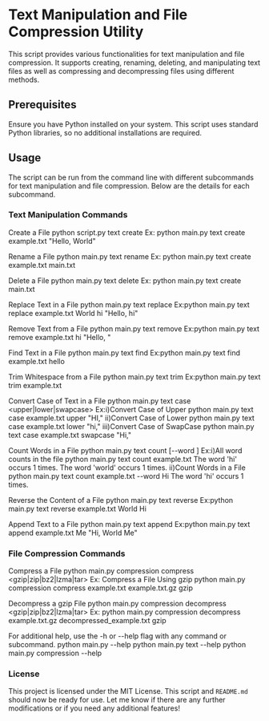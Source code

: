 # Text Manipulation and File Compression Utility

This script provides various functionalities for text manipulation and file compression. It supports creating, renaming, deleting, and manipulating text files as well as compressing and decompressing files using different methods.

## Prerequisites

Ensure you have Python installed on your system. This script uses standard Python libraries, so no additional installations are required.

## Usage

The script can be run from the command line with different subcommands for text manipulation and file compression. Below are the details for each subcommand.

### Text Manipulation Commands

Create a File
python script.py text create <file> <text>
Ex: python main.py text create example.txt "Hello, World"

Rename a File
python main.py text rename <file> <renamefile>
Ex: python main.py text create example.txt main.txt

Delete a File
python main.py text delete <file>
Ex: python main.py text create main.txt

Replace Text in a File
python main.py text replace <file> <find> <replace>
Ex:python main.py text replace example.txt World hi
   "Hello, hi"

Remove Text from a File
python main.py text remove <file> <find>
Ex:python main.py text remove example.txt  hi
   "Hello, "

Find Text in a File
python main.py text find <file> <find>
Ex:python main.py text find  example.txt hello

Trim Whitespace from a File
python main.py text trim <file>
Ex:python main.py text trim example.txt

Convert Case of Text in a File
python main.py text case <file> <upper|lower|swapcase>
Ex:i)Convert Case of Upper
     python main.py text case example.txt upper
     "HI,"
   ii)Convert Case of Lower
      python main.py text case example.txt lower
      "hi,"
   iii)Convert Case of SwapCase
       python main.py text case example.txt swapcase
       "Hi,"

Count Words in a File
python main.py text count <file> [--word <word>]
Ex:i)All word counts in the file
     python main.py text count example.txt
     The word 'hi' occurs 1 times.
     The word 'world' occurs 1 times.
   ii)Count Words in a File
     python main.py text count example.txt --word Hi
     The word 'hi' occurs 1 times.

Reverse the Content of a File
python main.py text reverse <file>
Ex:python main.py text reverse example.txt
   World Hi

Append Text to a File
python main.py text append <file> <append>
Ex:python main.py text append example.txt Me
   "Hi, World Me"

### File Compression Commands
Compress a File
python main.py compression compress <file> <output> <gzip|zip|bz2|lzma|tar>
Ex: Compress a File Using gzip
    python main.py compression compress example.txt example.txt.gz gzip

Decompress a gzip File
python main.py compression decompress <file> <output> <gzip|zip|bz2|lzma|tar>
Ex: python main.py compression decompress example.txt.gz decompressed_example.txt gzip

For additional help, use the -h or --help flag with any command or subcommand.
python main.py --help
python main.py text --help
python main.py compression --help

### License

This project is licensed under the MIT License.
This script and `README.md` should now be ready for use. Let me know if there are any further modifications or if you need any additional features!




